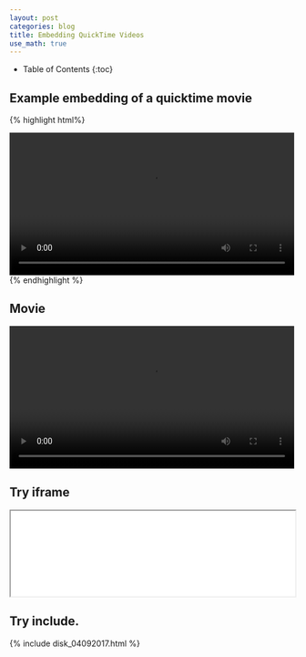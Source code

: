 ```yaml
---
layout: post
categories: blog
title: Embedding QuickTime Videos
use_math: true
---
```


* Table of Contents
{:toc}


## Example embedding of a quicktime movie

{% highlight html%}
<div>
<video controls preload width=500>
<source src="{{ site.url }}/movies/disk.mov" type="video/quicktime">
</video>
</div>
{% endhighlight %}

## Movie

<html>
<video controls preload width=500 markdown="0">
<source src="{{ site.url }}/movies/disk.mov" type="video/quicktime">
</video>
</html>

## Try iframe

<iframe width=500 src="{{ site.url }}/movies/disk.mov"></iframe>

## Try include.

{% include disk_04092017.html %}
